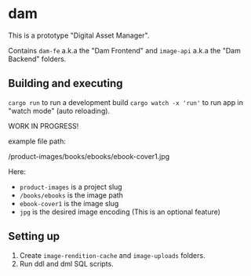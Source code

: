 # dam

This is a prototype "Digital Asset Manager".

Contains `dam-fe` a.k.a the "Dam Frontend" and `image-api` a.k.a the "Dam Backend" folders.

## Building and executing

`cargo run` to run a development build
`cargo watch -x 'run'` to run app in "watch mode" (auto reloading).


WORK IN PROGRESS!

example file path:

/product-images/books/ebooks/ebook-cover1.jpg

Here:
- `product-images` is a project slug
- `/books/ebooks` is the image path
- `ebook-cover1` is the image slug
- `jpg` is the desired image encoding (This is an optional feature)

## Setting up
1. Create `image-rendition-cache` and `image-uploads` folders.
2. Run ddl and dml SQL scripts.

